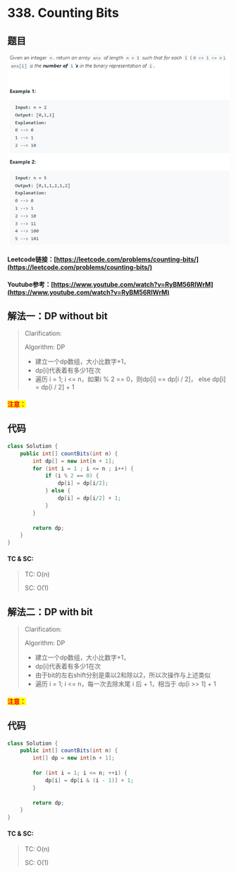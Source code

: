 # 338. Counting Bits

## 题目

![](<.gitbook/assets/image (28).png>)

#### Leetcode链接：[https://leetcode.com/problems/counting-bits/](https://leetcode.com/problems/counting-bits/)

#### Youtube参考：[https://www.youtube.com/watch?v=RyBM56RIWrM](https://www.youtube.com/watch?v=RyBM56RIWrM)

## 解法一：DP without bit

> Clarification:&#x20;
>
> Algorithm:  DP
>
> * 建立一个dp数组，大小比数字+1，
> * dp\[i]代表着有多少1在次
> * 遍历 i = 1; i <= n，如果i % 2 == 0，则dp\[i] == dp\[i / 2]， else dp\[i] = dp\[i / 2] + 1

#### <mark style="color:red;">注意：</mark>

## 代码

```java
class Solution {
    public int[] countBits(int n) {
        int dp[] = new int[n + 1];
        for (int i = 1 ; i <= n ; i++) {
            if (i % 2 == 0) {
                dp[i] = dp[i/2];
            } else {
                dp[i] = dp[i/2] + 1;
            }
        }

        return dp;
    }
}
```

#### TC & SC:&#x20;

> TC: O(n)
>
> SC: O(1)

## 解法二：DP with bit

> Clarification:&#x20;
>
> Algorithm:  DP
>
> * 建立一个dp数组，大小比数字+1，
> * dp\[i]代表着有多少1在次
> * 由于bit的左右shift分别是乘以2和除以2，所以次操作与上述类似
> * 遍历 i = 1; i <= n，每一次去除末尾 i 后 + 1，相当于 dp\[i >> 1] + 1

#### <mark style="color:red;">注意：</mark>

## 代码

```java
class Solution {
    public int[] countBits(int n) {
        int[] dp = new int[n + 1];
        
        for (int i = 1; i <= n; ++i) {
            dp[i] = dp[i & (i - 1)] + 1;
        }
        
        return dp;
    }
}
```

#### TC & SC:&#x20;

> TC: O(n)
>
> SC: O(1)
